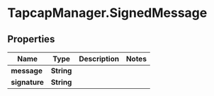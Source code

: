 # TapcapManager.SignedMessage

## Properties
Name | Type | Description | Notes
------------ | ------------- | ------------- | -------------
**message** | **String** |  | 
**signature** | **String** |  | 


